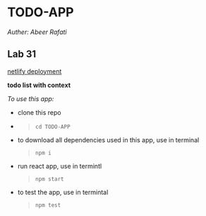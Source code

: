 # TODO-APP



_Auther: Abeer Rafati_
## Lab 31

[netlify deployment](https://festive-archimedes-96928a.netlify.app/)

**todo list with context**

_To use this app:_

- clone this repo
- > `cd TODO-APP`
- to download all dependencies used in this app, use in terminal
  > `npm i`
- run react app, use in termintl
  > `npm start`
- to test the app, use in termintal
  > `npm test`